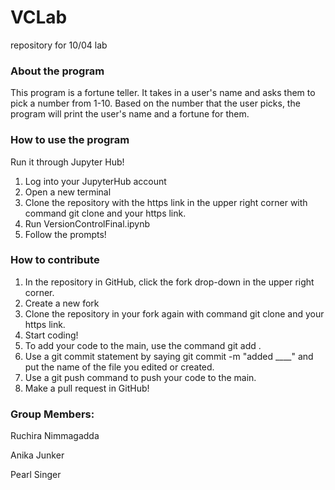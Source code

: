 # VCLab
repository for 10/04 lab


### About the program
This program is a fortune teller. It takes in a user's name and asks them to pick a number from 1-10. Based on the number that the user picks, the program will print the user's name and a fortune for them. 

### How to use the program

Run it through Jupyter Hub!
1. Log into your JupyterHub account
2. Open a new terminal
3. Clone the repository with the https link in the upper right corner with command git clone and your https link. 
4. Run VersionControlFinal.ipynb
5. Follow the prompts!


### How to contribute
1. In the repository in GitHub, click the fork drop-down in the upper right corner. 
2. Create a new fork
3. Clone the repository in your fork again with command git clone and your https link. 
3. Start coding!
4. To add your code to the main, use the command git add .
5. Use a git commit statement by saying git commit -m "added ____" and put the name of the file you edited or created. 
6. Use a git push command to push your code to the main. 
7. Make a pull request in GitHub!

### Group Members:

Ruchira Nimmagadda

Anika Junker

Pearl Singer